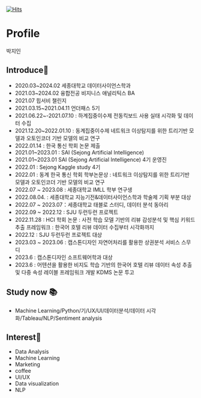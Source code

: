 [![Hits](https://hits.seeyoufarm.com/api/count/incr/badge.svg?url=https%3A%2F%2Fgithub.com%2Fjiin124&count_bg=%23BD00FF&title_bg=%23BFB0FF&icon=&icon_color=%23B700FF&title=hits&edge_flat=false)](https://hits.seeyoufarm.com)

# Profile
박지인



## Introduce🌱

- 2020.03~2024.02 세종대학교 데이터사이언스학과
- 2021.03~2024.02 융합전공 비지니스 애널리틱스 BA
- 2021.07 힙서비 챌린지
- 2021.03.15~2021.04.11 언더패스 5기
- 2021.06.22~-2021.07.10 : 하계집중이수제 전동킥보드 사용 실태 시각화 및 데이터 수집
- 2021.12.20~2022.01.10 : 동계집중이수제 네트워크 이상탐지를 위한 트리기반 모델과 오토인코더 기반 모델의 비교 연구
- 2022.01.14 : 한국 통신 학회 논문 제출
- 2021.01~2023.01 : SAI (Sejong Artificial Intelligence)
- 2021.01~2023.01 SAI (Sejong Artificial Intelligence) 4기 운영진
- 2022.01 : Sejong Kaggle study 4기
- 2022.01 : 동계 한국 통신 학회 학부논문상 : 네트워크 이상탐지를 위한 트리기반 모델과 오토인코더 기반 모델의 비교 연구
- 2022.07 ~ 2023.08 : 세종대학교 IMLL 학부 연구생
- 2022.08.04. : 세종대학교 지능기전&데이터사이언스학과 학술제 기획 부분 대상 
- 2022.07 ~ 2023.07：세종대학교 태블로 스터디, 데이터 분석 동아리 
- 2022.09 ~ 2022.12 : SJU 두런두런 프로젝트
- 2022.11.28 : HCI 학회 논문 : 사전 학습 모델 기반의 리뷰 감성분석 및 핵심 키워드 추출 프레임워크 : 한국어 호텔 리뷰 데이터 수집부터 시각화까지 
- 2022.12 : SJU 두런두런 프로젝트 대상
- 2023.03 ~ 2023.06 : 캡스톤디자인 자연어처리를 활용한 상권분석 서비스 스무디
- 2023.6 : 캡스톤디자인 소프트웨어학과 대상
- 2023.6 : 어텐션을 활용한 비지도 학습 기반의 한국어 호텔 리뷰 데이터 속성 추출 및 다중 속성 레이블 프레임워크 개발 KDMS 논문 투고
  



## Study now 📚

- Machine Learning/Python/기/UX/UI/데이터분석/데이터 시각화/Tableau/NLP/Sentiment analysis



## Interest👀

- Data Analysis
- Machine Learning
- Marketing
- coffee
- UI/UX
- Data visualization
- NLP




